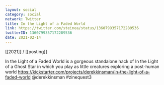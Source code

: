 ```yaml
---
layout: social
category: social
network: Twitter
title: In the Light of a Faded World
link: https://twitter.com/steinea/status/1360799357172289536
twitterID: 1360799357172289536
date: 2021-02-14
---
```


[[2021]] / [[posting]]

In the Light of a Faded World is a gorgeous standalone hack of In the Light of a Ghost Star in which you play as little creatures exploring a post-human world <https://kickstarter.com/projects/derekkinsman/in-the-light-of-a-faded-world> @derekkinsman #zinequest3
